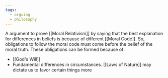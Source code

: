 ```yaml
---
tags:
  - arguing
  - philosophy
---
```

A argument to prove [[Moral Relativism]] by saying that the best explanation for differences in beliefs is because of different [[Moral Code]].
So, obligations to follow the moral code must come before the belief of the moral truth.
These obligations can be formed because of:
- [[God's Will]]
- Fundamental differences in circumstances. [[Laws of Nature]] may dictate us to favor certain things more
